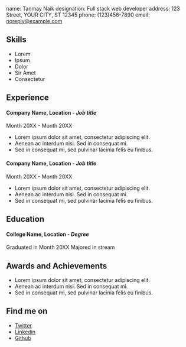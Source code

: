 name: Tanmay Naik
designation: Full stack web developer
address: 123 Street, YOUR CITY, ST 12345
phone: (123)456-7890
email: noreply@example.com

## Skills
- Lorem
- Ipsum
- Dolor
- Sir Amet
- Consectetur

## Experience

#### Company Name, Location - _Job title_

Month 20XX - Month 20XX

* Lorem ipsum dolor sit amet, consectetur adipiscing elit.
* Aenean ac interdum nisi. Sed in consequat mi.
* Sed in consequat mi, sed pulvinar lacinia felis eu finibus.

#### Company Name, Location - _Job title_

Month 20XX - Month 20XX

* Lorem ipsum dolor sit amet, consectetur adipiscing elit.
* Aenean ac interdum nisi. Sed in consequat mi.
* Sed in consequat mi, sed pulvinar lacinia felis eu finibus.

## Education

#### College Name, Location - _Degree_
Graduated in Month 20XX
Majored in stream

## Awards and Achievements

* Lorem ipsum dolor sit amet, consectetur adipiscing elit.
* Aenean ac interdum nisi. Sed in consequat mi.
* Sed in consequat mi, sed pulvinar lacinia felis eu finibus.

## Find me on
* [Twitter](https://twitter.com/)
* [Linkedin](https://linkedin.com/)
* [Github](https://github.com/)